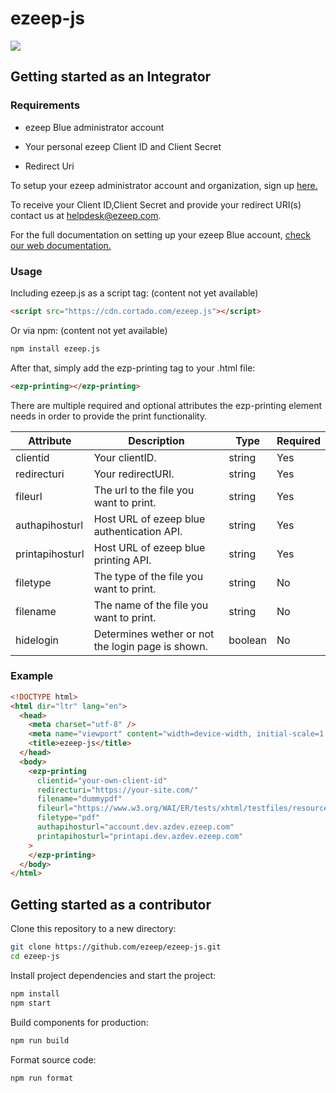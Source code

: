 # ezeep-js

[<img src="https://img.shields.io/badge/-Built%20With%20Stencil-16161d.svg?logo=data%3Aimage%2Fsvg%2Bxml%3Bbase64%2CPD94bWwgdmVyc2lvbj0iMS4wIiBlbmNvZGluZz0idXRmLTgiPz4KPCEtLSBHZW5lcmF0b3I6IEFkb2JlIElsbHVzdHJhdG9yIDE5LjIuMSwgU1ZHIEV4cG9ydCBQbHVnLUluIC4gU1ZHIFZlcnNpb246IDYuMDAgQnVpbGQgMCkgIC0tPgo8c3ZnIHZlcnNpb249IjEuMSIgaWQ9IkxheWVyXzEiIHhtbG5zPSJodHRwOi8vd3d3LnczLm9yZy8yMDAwL3N2ZyIgeG1sbnM6eGxpbms9Imh0dHA6Ly93d3cudzMub3JnLzE5OTkveGxpbmsiIHg9IjBweCIgeT0iMHB4IgoJIHZpZXdCb3g9IjAgMCA1MTIgNTEyIiBzdHlsZT0iZW5hYmxlLWJhY2tncm91bmQ6bmV3IDAgMCA1MTIgNTEyOyIgeG1sOnNwYWNlPSJwcmVzZXJ2ZSI%2BCjxzdHlsZSB0eXBlPSJ0ZXh0L2NzcyI%2BCgkuc3Qwe2ZpbGw6I0ZGRkZGRjt9Cjwvc3R5bGU%2BCjxwYXRoIGNsYXNzPSJzdDAiIGQ9Ik00MjQuNywzNzMuOWMwLDM3LjYtNTUuMSw2OC42LTkyLjcsNjguNkgxODAuNGMtMzcuOSwwLTkyLjctMzAuNy05Mi43LTY4LjZ2LTMuNmgzMzYuOVYzNzMuOXoiLz4KPHBhdGggY2xhc3M9InN0MCIgZD0iTTQyNC43LDI5Mi4xSDE4MC40Yy0zNy42LDAtOTIuNy0zMS05Mi43LTY4LjZ2LTMuNkgzMzJjMzcuNiwwLDkyLjcsMzEsOTIuNyw2OC42VjI5Mi4xeiIvPgo8cGF0aCBjbGFzcz0ic3QwIiBkPSJNNDI0LjcsMTQxLjdIODcuN3YtMy42YzAtMzcuNiw1NC44LTY4LjYsOTIuNy02OC42SDMzMmMzNy45LDAsOTIuNywzMC43LDkyLjcsNjguNlYxNDEuN3oiLz4KPC9zdmc%2BCg%3D%3D&colorA=16161d&style=flat-square">](https://stenciljs.com/docs/introduction)

## Getting started as an Integrator

### Requirements

- ezeep Blue administrator account
- Your personal ezeep Client ID and Client Secret<ezp-progress status="Loading printers"></ezp-progress>

- Redirect Uri

To setup your ezeep administrator account and organization, sign up [here.](https://www.ezeep.com/blue/)

To receive your Client ID,Client Secret and provide your redirect URI(s) contact us at helpdesk@ezeep.com.

For the full documentation on setting up your ezeep Blue account, [check our web documentation.](https://support.ezeep.com/en/support/home)

### Usage

Including ezeep.js as a script tag: (content not yet available)

```html
<script src="https://cdn.cortado.com/ezeep.js"></script>
```

Or via npm: (content not yet available)

```bash
npm install ezeep.js
```

After that, simply add the ezp-printing tag to your .html file:

```html
<ezp-printing></ezp-printing>
```

There are multiple required and optional attributes the ezp-printing element needs in order to provide the print functionality.

| Attribute      | Description                                       | Type    | Required |
| -------------- | ------------------------------------------------- | ------- | -------- |
| clientid       | Your clientID.                                    | string  | Yes      |
| redirecturi    | Your redirectURI.                                 | string  | Yes      |
| fileurl        | The url to the file you want to print.            | string  | Yes      |
| authapihosturl | Host URL of ezeep blue authentication API.        | string  | Yes      |
| printapihosturl| Host URL of ezeep blue printing API.              | string  | Yes      |
| filetype       | The type of the file you want to print.           | string  | No       |
| filename       | The name of the file you want to print.           | string  | No       |
| hidelogin      | Determines wether or not the login page is shown. | boolean | No       |

### Example

```html
<!DOCTYPE html>
<html dir="ltr" lang="en">
  <head>
    <meta charset="utf-8" />
    <meta name="viewport" content="width=device-width, initial-scale=1.0, minimum-scale=1.0" />
    <title>ezeep-js</title>
  </head>
  <body>
    <ezp-printing
      clientid="your-own-client-id"
      redirecturi="https://your-site.com/"
      filename="dummypdf"
      fileurl="https://www.w3.org/WAI/ER/tests/xhtml/testfiles/resources/pdf/dummy.pdf"
      filetype="pdf"
      authapihosturl="account.dev.azdev.ezeep.com"
      printapihosturl="printapi.dev.azdev.ezeep.com"
    >
    </ezp-printing>
  </body>
</html>
```

## Getting started as a contributor

Clone this repository to a new directory:

```bash
git clone https://github.com/ezeep/ezeep-js.git
cd ezeep-js
```

Install project dependencies and start the project:

```bash
npm install
npm start
```

Build components for production:

```bash
npm run build
```

Format source code:

```bash
npm run format
```
